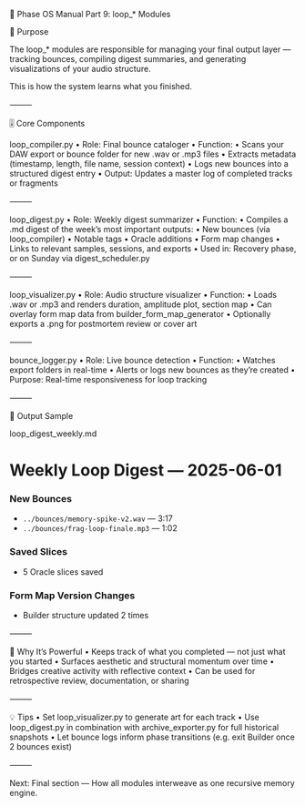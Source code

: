 📘 Phase OS Manual Part 9: loop_* Modules

🔁 Purpose

The loop_* modules are responsible for managing your final output layer — tracking bounces, compiling digest summaries, and generating visualizations of your audio structure.

This is how the system learns what you finished.

⸻

🎚️ Core Components

loop_compiler.py
	•	Role: Final bounce cataloger
	•	Function:
	•	Scans your DAW export or bounce folder for new .wav or .mp3 files
	•	Extracts metadata (timestamp, length, file name, session context)
	•	Logs new bounces into a structured digest entry
	•	Output: Updates a master log of completed tracks or fragments

⸻

loop_digest.py
	•	Role: Weekly digest summarizer
	•	Function:
	•	Compiles a .md digest of the week’s most important outputs:
	•	New bounces (via loop_compiler)
	•	Notable tags
	•	Oracle additions
	•	Form map changes
	•	Links to relevant samples, sessions, and exports
	•	Used in: Recovery phase, or on Sunday via digest_scheduler.py

⸻

loop_visualizer.py
	•	Role: Audio structure visualizer
	•	Function:
	•	Loads .wav or .mp3 and renders duration, amplitude plot, section map
	•	Can overlay form map data from builder_form_map_generator
	•	Optionally exports a .png for postmortem review or cover art

⸻

bounce_logger.py
	•	Role: Live bounce detection
	•	Function:
	•	Watches export folders in real-time
	•	Alerts or logs new bounces as they’re created
	•	Purpose: Real-time responsiveness for loop tracking

⸻

📁 Output Sample

loop_digest_weekly.md

# Weekly Loop Digest — 2025-06-01

### New Bounces
- `../bounces/memory-spike-v2.wav` — 3:17
- `../bounces/frag-loop-finale.mp3` — 1:02

### Saved Slices
- 5 Oracle slices saved

### Form Map Version Changes
- Builder structure updated 2 times


⸻

🧠 Why It’s Powerful
	•	Keeps track of what you completed — not just what you started
	•	Surfaces aesthetic and structural momentum over time
	•	Bridges creative activity with reflective context
	•	Can be used for retrospective review, documentation, or sharing

⸻

💡 Tips
	•	Set loop_visualizer.py to generate art for each track
	•	Use loop_digest.py in combination with archive_exporter.py for full historical snapshots
	•	Let bounce logs inform phase transitions (e.g. exit Builder once 2 bounces exist)

⸻

Next: Final section — How all modules interweave as one recursive memory engine.